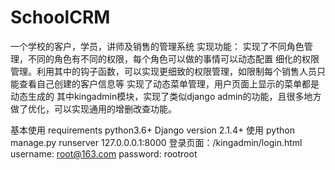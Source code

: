 # SchoolCRM
一个学校的客户，学员，讲师及销售的管理系统
实现功能：
实现了不同角色管理，不同的角色有不同的权限，每个角色可以做的事情可以动态配置
细化的权限管理。利用其中的钩子函数，可以实现更细致的权限管理，如限制每个销售人员只能查看自己创建的客户信息等
实现了动态菜单管理，用户页面上显示的菜单都是动态生成的
其中kingadmin模块，实现了类似django admin的功能，且很多地方做了优化，可以实现通用的增删改查功能。

基本使用
requirements
python3.6+
Django version 2.1.4+
使用
python manage.py runserver 127.0.0.0.1:8000
登录页面：/kingadmin/login.html
username: root@163.com password: rootroot
